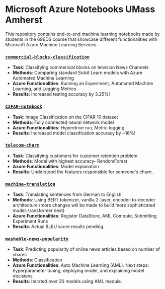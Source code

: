 # Microsoft Azure Notebooks UMass Amherst
This repository contains end-to-end machine learning notebooks made by students in the 696DS course that showcase different functionalities with Microsoft Azure Machine Learning Services. 

### [`commercial-blocks-classification`](https://github.com/katiehouse3/microsoft-azure-ml-notebooks/blob/master/commercial-blocks-classification/classifying-commercial-blocks.ipynb)
* **Task**: Classifying commericial blocks on telvision News Channels
* **Methods**: Comparing standard Scikit Learn models with Azure Automated Machine Learning 
* **Azure Functionalities**: Running an Experiment, Automated Machine Learning, and Logging Metrics
* **Results**: Increased testing accuracy by 3.25%!

### [`CIFAR-notebook`](https://github.com/katiehouse3/microsoft-azure-ml-notebooks/tree/master/CIFAR-notebook)
* **Task**: Image Classification on the CIFAR 10 dataset
* **Methods**: Fully connected neural network model
* **Azure Functionalities**: Hyperdrive run, Metric logging
* **Results**: Increased model classification accuracy by ~16%!

### [`telecom-churn`](https://github.com/katiehouse3/microsoft-azure-ml-notebooks/blob/master/telecom-churn/Telecom%20Churn.ipynb)
* **Task**: Classifying customers for customer retention problem. 
* **Methods**: Model with highest accuracy- RandomForest
* **Azure Functionalities**: Model explanation
* **Results**: Understood the features responsible for someone's churn. 

### [`machine-translation`](https://github.com/katiehouse3/microsoft-azure-ml-notebooks/blob/master/machine-translation/train_wrapper.ipynb)
* **Task**: Translating sentences from German to English
* **Methods**: Using BERT tokenizer, vanilla 2-layer, encoder-to-decoder architecture (more changes will be made to build more sophisticated model; transformer next)
* **Azure Functionalities**: Register DataStore, AML Compute, Submitting Experiment Runs
* **Results**: Actual BLEU score results pending. 

### [`mashable-news-popularity`](https://github.com/katiehouse3/microsoft-azure-ml-notebooks/blob/master/mashable-news-popularity/mashable_news_popularity.ipynb)
* **Task**: Predicting popularity of online news articles based on number of shares
* **Methods**: Classification
* **Azure Functionalities**: Auto Machine Learning (AML). Next steps: hyperparameter tuning, deploying model, and explaining model decisions
* **Results**: Iterated over 30 models using AML module.
